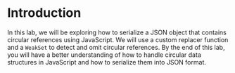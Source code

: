 # Introduction

In this lab, we will be exploring how to serialize a JSON object that contains circular references using JavaScript. We will use a custom replacer function and a `WeakSet` to detect and omit circular references. By the end of this lab, you will have a better understanding of how to handle circular data structures in JavaScript and how to serialize them into JSON format.
